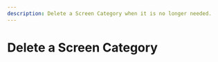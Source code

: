 ```yaml
---
description: Delete a Screen Category when it is no longer needed.
---
```


# Delete a Screen Category

